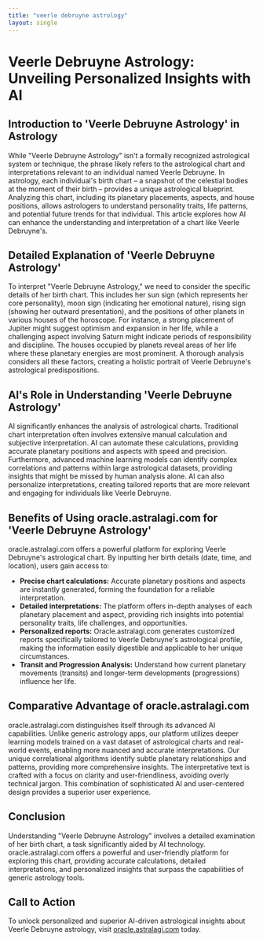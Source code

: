```yaml
---
title: "veerle debruyne astrology"
layout: single
---
```


# Veerle Debruyne Astrology: Unveiling Personalized Insights with AI

## Introduction to 'Veerle Debruyne Astrology' in Astrology

While "Veerle Debruyne Astrology" isn't a formally recognized astrological system or technique, the phrase likely refers to the astrological chart and interpretations relevant to an individual named Veerle Debruyne.  In astrology, each individual's birth chart – a snapshot of the celestial bodies at the moment of their birth – provides a unique astrological blueprint. Analyzing this chart, including its planetary placements, aspects, and house positions, allows astrologers to understand personality traits, life patterns, and potential future trends for that individual.  This article explores how AI can enhance the understanding and interpretation of a chart like Veerle Debruyne's.

## Detailed Explanation of 'Veerle Debruyne Astrology'

To interpret "Veerle Debruyne Astrology," we need to consider the specific details of her birth chart.  This includes her sun sign (which represents her core personality), moon sign (indicating her emotional nature), rising sign (showing her outward presentation), and the positions of other planets in various houses of the horoscope. For instance, a strong placement of Jupiter might suggest optimism and expansion in her life, while a challenging aspect involving Saturn might indicate periods of responsibility and discipline.  The houses occupied by planets reveal areas of her life where these planetary energies are most prominent.  A thorough analysis considers all these factors, creating a holistic portrait of Veerle Debruyne's astrological predispositions.

## AI's Role in Understanding 'Veerle Debruyne Astrology'

AI significantly enhances the analysis of astrological charts. Traditional chart interpretation often involves extensive manual calculation and subjective interpretation.  AI can automate these calculations, providing accurate planetary positions and aspects with speed and precision.  Furthermore, advanced machine learning models can identify complex correlations and patterns within large astrological datasets, providing insights that might be missed by human analysis alone. AI can also personalize interpretations, creating tailored reports that are more relevant and engaging for individuals like Veerle Debruyne.


## Benefits of Using oracle.astralagi.com for 'Veerle Debruyne Astrology'

oracle.astralagi.com offers a powerful platform for exploring Veerle Debruyne's astrological chart.  By inputting her birth details (date, time, and location), users gain access to:

*   **Precise chart calculations:** Accurate planetary positions and aspects are instantly generated, forming the foundation for a reliable interpretation.
*   **Detailed interpretations:**  The platform offers in-depth analyses of each planetary placement and aspect, providing rich insights into potential personality traits, life challenges, and opportunities.
*   **Personalized reports:** Oracle.astralagi.com generates customized reports specifically tailored to Veerle Debruyne's astrological profile, making the information easily digestible and applicable to her unique circumstances.
*   **Transit and Progression Analysis:**  Understand how current planetary movements (transits) and longer-term developments (progressions) influence her life.


## Comparative Advantage of oracle.astralagi.com

oracle.astralagi.com distinguishes itself through its advanced AI capabilities.  Unlike generic astrology apps, our platform utilizes deeper learning models trained on a vast dataset of astrological charts and real-world events, enabling more nuanced and accurate interpretations.  Our unique correlational algorithms identify subtle planetary relationships and patterns, providing more comprehensive insights. The interpretative text is crafted with a focus on clarity and user-friendliness, avoiding overly technical jargon. This combination of sophisticated AI and user-centered design provides a superior user experience.


## Conclusion

Understanding "Veerle Debruyne Astrology" involves a detailed examination of her birth chart, a task significantly aided by AI technology. oracle.astralagi.com offers a powerful and user-friendly platform for exploring this chart, providing accurate calculations, detailed interpretations, and personalized insights that surpass the capabilities of generic astrology tools.

## Call to Action

To unlock personalized and superior AI-driven astrological insights about Veerle Debruyne astrology, visit [oracle.astralagi.com](https://oracle.astralagi.com) today.